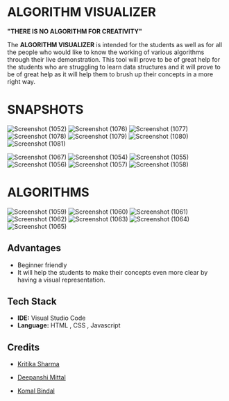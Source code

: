 # ALGORITHM VISUALIZER
**"THERE IS NO ALGORITHM FOR CREATIVITY"**


The **ALGORITHM VISUALIZER** is intended for the students as well as for all the people who would like to know the working of various algorithms through their live demonstration.
This tool will prove to be of great help for the students who are struggling to learn data structures and it will prove to be of great help as it will help them to brush up their concepts in a more right way.

# SNAPSHOTS
 
![Screenshot (1052)](https://user-images.githubusercontent.com/67831569/143503915-e0508962-f76c-4eed-96fb-1f04e797e91d.png)
![Screenshot (1076)](https://user-images.githubusercontent.com/67831569/143746595-402575e9-a77b-40b5-a5d0-18ba90548b38.png)
![Screenshot (1077)](https://user-images.githubusercontent.com/67831569/143746721-43e1de7c-66e6-46ca-a58b-7660802a4b23.png)
![Screenshot (1078)](https://user-images.githubusercontent.com/67831569/143746845-701003a0-75f5-458b-820d-f43b6007c22e.png)
![Screenshot (1079)](https://user-images.githubusercontent.com/67831569/143746933-d5b02d6d-7726-4a2b-b651-a2c113393e77.png)
![Screenshot (1080)](https://user-images.githubusercontent.com/67831569/143747030-6493a8ac-de91-4919-9ecc-ede838274088.png)
![Screenshot (1081)](https://user-images.githubusercontent.com/67831569/143747122-858a622f-649a-4dc1-98aa-a749006366c2.png)

![Screenshot (1067)](https://user-images.githubusercontent.com/67831569/143503837-f72a2799-dd3e-4a0b-9a17-e9ee049f2955.png)
![Screenshot (1054)](https://user-images.githubusercontent.com/67831569/143503951-5b43abb7-6634-4068-8c3f-655e4cb61208.png)
![Screenshot (1055)](https://user-images.githubusercontent.com/67831569/143503968-4ef8403f-c274-43c2-82a4-825badd1de03.png)
![Screenshot (1056)](https://user-images.githubusercontent.com/67831569/143503981-a032a21a-3b58-4338-893b-739e2f679bff.png)
![Screenshot (1057)](https://user-images.githubusercontent.com/67831569/143504106-c13ed95a-8906-4bdf-9454-da6aa3a614e4.png)
![Screenshot (1058)](https://user-images.githubusercontent.com/67831569/143504001-01fe254e-8f09-4074-866d-a60bb998f5fb.png)


# ALGORITHMS
![Screenshot (1059)](https://user-images.githubusercontent.com/67831569/143504351-76e8a5bf-b87a-4913-89c5-c4a651f2aa8f.png)
![Screenshot (1060)](https://user-images.githubusercontent.com/67831569/143504363-ae705f3f-61e8-4f1c-9ef0-85505df7822e.png)
![Screenshot (1061)](https://user-images.githubusercontent.com/67831569/143504366-3c1ae804-adbf-474e-b683-021b9486eaad.png)
![Screenshot (1062)](https://user-images.githubusercontent.com/67831569/143504378-f4599e09-37f3-4875-9e3f-fa98b215b85e.png)
![Screenshot (1063)](https://user-images.githubusercontent.com/67831569/143504385-af7b3e02-f58c-415e-8c64-2a70d894f6c9.png)
![Screenshot (1064)](https://user-images.githubusercontent.com/67831569/143504390-6d27f9af-6d66-43b0-ae58-28608805612c.png)
![Screenshot (1065)](https://user-images.githubusercontent.com/67831569/143504397-4d0c0ff4-a007-49d9-90b1-ddaf9d2166fd.png)





##  Advantages

- Beginner friendly
- It will help the students to make their concepts even more clear by having a visual representation.

## Tech Stack

- **IDE:** Visual Studio Code
- **Language:** HTML , CSS , Javascript






  
## Credits

-  [Kritika Sharma](https://github.com/kritika-sharma130)

-  [Deepanshi Mittal](https://github.com/deepanshi-mitta)

-  [Komal Bindal](https://github.com/komal-bindal)






